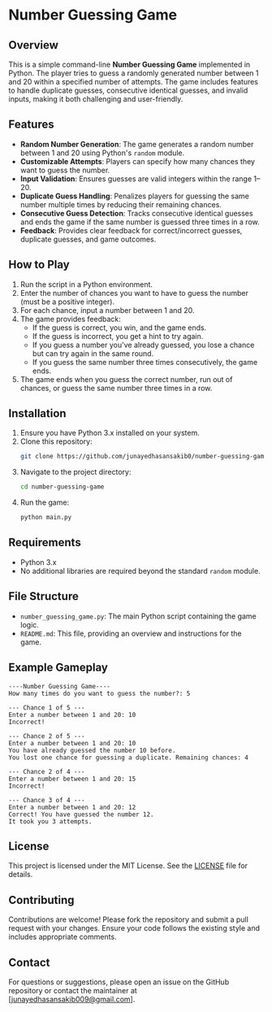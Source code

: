 # Number Guessing Game

## Overview
This is a simple command-line **Number Guessing Game** implemented in Python. The player tries to guess a randomly generated number between 1 and 20 within a specified number of attempts. The game includes features to handle duplicate guesses, consecutive identical guesses, and invalid inputs, making it both challenging and user-friendly.

## Features
- **Random Number Generation**: The game generates a random number between 1 and 20 using Python's `random` module.
- **Customizable Attempts**: Players can specify how many chances they want to guess the number.
- **Input Validation**: Ensures guesses are valid integers within the range 1–20.
- **Duplicate Guess Handling**: Penalizes players for guessing the same number multiple times by reducing their remaining chances.
- **Consecutive Guess Detection**: Tracks consecutive identical guesses and ends the game if the same number is guessed three times in a row.
- **Feedback**: Provides clear feedback for correct/incorrect guesses, duplicate guesses, and game outcomes.

## How to Play
1. Run the script in a Python environment.
2. Enter the number of chances you want to have to guess the number (must be a positive integer).
3. For each chance, input a number between 1 and 20.
4. The game provides feedback:
   - If the guess is correct, you win, and the game ends.
   - If the guess is incorrect, you get a hint to try again.
   - If you guess a number you've already guessed, you lose a chance but can try again in the same round.
   - If you guess the same number three times consecutively, the game ends.
5. The game ends when you guess the correct number, run out of chances, or guess the same number three times in a row.

## Installation
1. Ensure you have Python 3.x installed on your system.
2. Clone this repository:
   ```bash
   git clone https://github.com/junayedhasansakib0/number-guessing-game.git
   ```
3. Navigate to the project directory:
   ```bash
   cd number-guessing-game
   ```
4. Run the game:
   ```bash
   python main.py
   ```

## Requirements
- Python 3.x
- No additional libraries are required beyond the standard `random` module.

## File Structure
- `number_guessing_game.py`: The main Python script containing the game logic.
- `README.md`: This file, providing an overview and instructions for the game.

## Example Gameplay
```
----Number Guessing Game----
How many times do you want to guess the number?: 5

--- Chance 1 of 5 ---
Enter a number between 1 and 20: 10
Incorrect!

--- Chance 2 of 5 ---
Enter a number between 1 and 20: 10
You have already guessed the number 10 before.
You lost one chance for guessing a duplicate. Remaining chances: 4

--- Chance 2 of 4 ---
Enter a number between 1 and 20: 15
Incorrect!

--- Chance 3 of 4 ---
Enter a number between 1 and 20: 12
Correct! You have guessed the number 12.
It took you 3 attempts.
```

## License
This project is licensed under the MIT License. See the [LICENSE](LICENSE) file for details.

## Contributing
Contributions are welcome! Please fork the repository and submit a pull request with your changes. Ensure your code follows the existing style and includes appropriate comments.

## Contact
For questions or suggestions, please open an issue on the GitHub repository or contact the maintainer at [junayedhasansakib009@gmail.com].